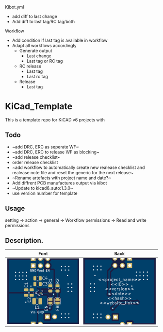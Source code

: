 Kibot.yml  
* add diff to last change
* Add diff to last tag/RC tag/both

Workflow
* Add condition if last tag is available in workflow
* Adapt all workflows accordingly 
  * Generate output
    * Last change
    * Last tag or RC tag
  * RC release
    * Last tag
    * Last rc tag
  * Release 
    * Last tag

# KiCad_Template

This is a template repo for KiCAD v6 projects with 

## Todo

* ~add DRC, ERC as seperate WF~ 
* ~add DRC, ERC to release WF as blocking~
* ~add release checklist~
* order release checklist
* ~add workflow to automatically create new realease checklist and realease note file and reset the generic for the next release~
* ~Rename artefacts with project name and date?~
* Add diffrent PCB manufactures output via kibot
* ~Update to kicad6_auto:1.3.0~
* use version number for template

## Usage

setting -> action -> general -> Workflow permissions -> Read and write permissions

## Description. 

|     Font      |     Back      |
| ------------- | ------------- |
|![PCB Top design](Fabrication/PCBdraw_Top.png)|![PCB Back design](Fabrication/PCBdraw_Back.png)|
